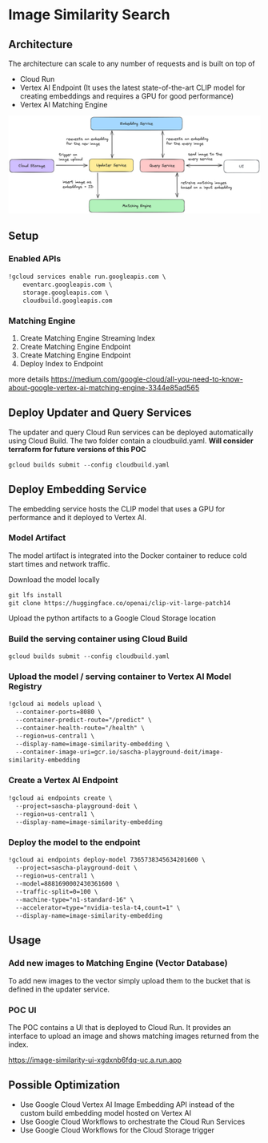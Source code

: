 # Image Similarity Search

## Architecture

The architecture can scale to any number of requests and is built on top of 

* Cloud Run 
* Vertex AI Endpoint (It uses the latest state-of-the-art CLIP model for creating embeddings and requires a GPU for good performance)
* Vertex AI Matching Engine

![](images/architecture.png)

## Setup

### Enabled APIs

````
!gcloud services enable run.googleapis.com \
    eventarc.googleapis.com \
    storage.googleapis.com \
    cloudbuild.googleapis.com
````

### Matching Engine 

1. Create Matching Engine Streaming Index
2. Create Matching Engine Endpoint
3. Create Matching Engine Endpoint
4. Deploy Index to Endpoint

more details https://medium.com/google-cloud/all-you-need-to-know-about-google-vertex-ai-matching-engine-3344e85ad565

## Deploy Updater and Query Services

The updater and query Cloud Run services can be deployed automatically using Cloud Build. 
The two folder contain a cloudbuild.yaml.
**Will consider terraform for future versions of this POC**

````
gcloud builds submit --config cloudbuild.yaml
````

## Deploy Embedding Service
The embedding service hosts the CLIP model that uses a GPU for performance and it deployed to Vertex AI.

### Model Artifact
The model artifact is integrated into the Docker container to reduce cold start times and network traffic. 

Download the model locally
````
git lfs install
git clone https://huggingface.co/openai/clip-vit-large-patch14
````

Upload the python artifacts to a Google Cloud Storage location

### Build the serving container using Cloud Build

````
gcloud builds submit --config cloudbuild.yaml
````

### Upload the model / serving container to Vertex AI Model Registry

````
!gcloud ai models upload \
  --container-ports=8080 \
  --container-predict-route="/predict" \
  --container-health-route="/health" \
  --region=us-central1 \
  --display-name=image-similarity-embedding \
  --container-image-uri=gcr.io/sascha-playground-doit/image-similarity-embedding
````

### Create a Vertex AI Endpoint

````
!gcloud ai endpoints create \
  --project=sascha-playground-doit \
  --region=us-central1 \
  --display-name=image-similarity-embedding
````


### Deploy the model to the endpoint
````
!gcloud ai endpoints deploy-model 7365738345634201600 \
  --project=sascha-playground-doit \
  --region=us-central1 \
  --model=8881690002430361600 \
  --traffic-split=0=100 \
  --machine-type="n1-standard-16" \
  --accelerator=type="nvidia-tesla-t4,count=1" \
  --display-name=image-similarity-embedding
````

## Usage

### Add new images to Matching Engine (Vector Database)
To add new images to the vector simply upload them to the bucket that is defined in the updater service. 

### POC UI
The POC contains a UI that is deployed to Cloud Run. It provides an interface to upload an image and shows matching images returned from the index. 

https://image-similarity-ui-xgdxnb6fdq-uc.a.run.app

## Possible Optimization
* Use Google Cloud Vertex AI Image Embedding API instead of the custom build embedding model hosted on Vertex AI
* Use Google Cloud Workflows to orchestrate the Cloud Run Services
* Use Google Cloud Workflows for the Cloud Storage trigger
